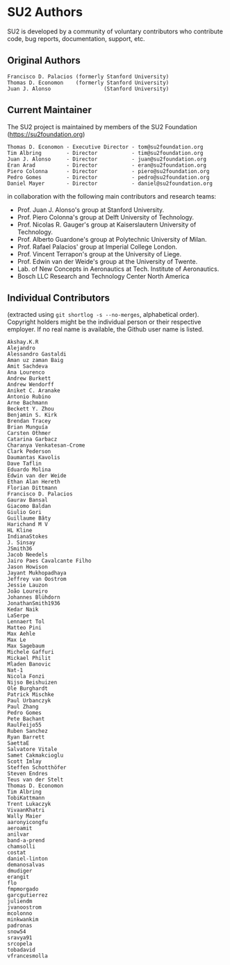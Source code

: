 # SU2 Authors #

SU2 is developed by a community of voluntary contributors who contribute code, bug reports, documentation, support, etc.

## Original Authors ##

```
Francisco D. Palacios (formerly Stanford University)
Thomas D. Economon    (formerly Stanford University)
Juan J. Alonso                 (Stanford University)
```

## Current Maintainer ##

The SU2 project is maintained by members of the SU2 Foundation (https://su2foundation.org)

```
Thomas D. Economon - Executive Director - tom@su2foundation.org
Tim Albring        - Director           - tim@su2foundation.org
Juan J. Alonso     - Director           - juan@su2foundation.org
Eran Arad          - Director           - eran@su2foundation.org
Piero Colonna      - Director           - piero@su2foundation.org
Pedro Gomes        - Director           - pedro@su2foundation.org
Daniel Mayer       - Director           - daniel@su2foundation.org
```

in collaboration with the following main contributors and research teams:

- Prof. Juan J. Alonso's group at Stanford University.
- Prof. Piero Colonna's group at Delft University of Technology.
- Prof. Nicolas R. Gauger's group at Kaiserslautern University of Technology.
- Prof. Alberto Guardone's group at Polytechnic University of Milan.
- Prof. Rafael Palacios' group at Imperial College London.
- Prof. Vincent Terrapon's group at the University of Liege.
- Prof. Edwin van der Weide's group at the University of Twente.
- Lab. of New Concepts in Aeronautics at Tech. Institute of Aeronautics.
- Bosch LLC Research and Technology Center North America


## Individual Contributors ##

(extracted using `git shortlog -s --no-merges`, alphabetical order).
Copyright holders might be the individual person or their respective employer. If no real name is available, the Github user name is listed.

```
Akshay.K.R
Alejandro
Alessandro Gastaldi
Aman uz zaman Baig
Amit Sachdeva
Ana Lourenco
Andrew Burkett
Andrew Wendorff
Aniket C. Aranake
Antonio Rubino
Arne Bachmann
Beckett Y. Zhou
Benjamin S. Kirk
Brendan Tracey
Brian Munguía
Carsten Othmer
Catarina Garbacz
Charanya Venkatesan-Crome
Clark Pederson
Daumantas Kavolis
Dave Taflin
Eduardo Molina
Edwin van der Weide
Ethan Alan Hereth
Florian Dittmann
Francisco D. Palacios
Gaurav Bansal
Giacomo Baldan
Giulio Gori
Guillaume Bâty
Harichand M V
HL Kline
IndianaStokes
J. Sinsay
JSmith36
Jacob Needels
Jairo Paes Cavalcante Filho
Jason Howison
Jayant Mukhopadhaya
Jeffrey van Oostrom
Jessie Lauzon
João Loureiro
Johannes Blühdorn
JonathanSmith1936
Kedar Naik
LaSerpe
Lennaert Tol
Matteo Pini
Max Aehle
Max Le
Max Sagebaum
Michele Gaffuri
Mickael Philit
Mladen Banovic
Nat-1
Nicola Fonzi
Nijso Beishuizen
Ole Burghardt
Patrick Mischke
Paul Urbanczyk
Paul Zhang
Pedro Gomes
Pete Bachant
RaulFeijo55
Ruben Sanchez
Ryan Barrett
SaettaE
Salvatore Vitale
Samet Cakmakcioglu
Scott Imlay
Steffen Schotthöfer
Steven Endres
Teus van der Stelt
Thomas D. Economon
Tim Albring
TobiKattmann
Trent Lukaczyk
VivaanKhatri
Wally Maier
aaronyicongfu
aeroamit
anilvar
band-a-prend
chamsolli
costat
daniel-linton
demanosalvas
dmudiger
erangit
flo
fmpmorgado
garcgutierrez
juliendm
jvanoostrom
mcolonno
minkwankim
padronas
snow54
sravya91
srcopela
tobadavid
vfrancesmolla
```


